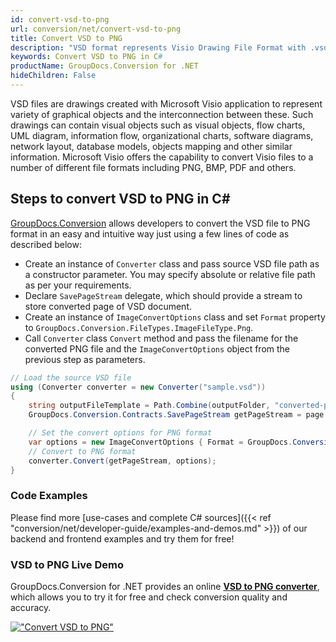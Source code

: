 ```yaml
---
id: convert-vsd-to-png
url: conversion/net/convert-vsd-to-png
title: Convert VSD to PNG
description: "VSD format represents Visio Drawing File Format with .vsd extension. Learn how to convert VSD to PNG file programmatically in C# language using GroupDocs.Conversion for .NET library."
keywords: Convert VSD to PNG in C#
productName: GroupDocs.Conversion for .NET
hideChildren: False
---
```


VSD files are drawings created with Microsoft Visio application to represent variety of graphical objects and the interconnection between these. Such drawings can contain visual objects such as visual objects, flow charts, UML diagram, information flow, organizational charts, software diagrams, network layout, database models, objects mapping and other similar information. Microsoft Visio offers the capability to convert Visio files to a number of different file formats including PNG, BMP, PDF and others.

## Steps to convert VSD to PNG in C#

[GroupDocs.Conversion](https://products.groupdocs.com/conversion/net) allows developers to convert the VSD file to PNG format in an easy and intuitive way just using a few lines of code as described below:

* Create an instance of `Converter` class and pass source VSD file path as a constructor parameter. You may specify absolute or relative file path as per your requirements. 
* Declare `SavePageStream` delegate, which should provide a stream to store converted page of VSD document.
* Create an instance of `ImageConvertOptions` class and set `Format` property to `GroupDocs.Conversion.FileTypes.ImageFileType.Png`.
* Call `Converter` class `Convert` method and pass the filename for the converted PNG file and the `ImageConvertOptions` object from the previous step as parameters.

```csharp
// Load the source VSD file
using (Converter converter = new Converter("sample.vsd"))
{
    string outputFileTemplate = Path.Combine(outputFolder, "converted-page-{0}.png");
    GroupDocs.Conversion.Contracts.SavePageStream getPageStream = page => new FileStream(string.Format(outputFileTemplate, page), FileMode.Create);

    // Set the convert options for PNG format
    var options = new ImageConvertOptions { Format = GroupDocs.Conversion.FileTypes.ImageFileType.Png };   
    // Convert to PNG format
    converter.Convert(getPageStream, options);
}
```

### Code Examples

Please find more [use-cases and complete C# sources]({{< ref "conversion/net/developer-guide/examples-and-demos.md" >}}) of our backend and frontend examples and try them for free!

### VSD to PNG Live Demo

GroupDocs.Conversion for .NET provides an online [**VSD to PNG converter**](https://products.groupdocs.app/conversion/vsd-to-png), which allows you to try it for free and check conversion quality and accuracy.

[!["Convert VSD to PNG"](conversion/net/images/convert-to-png/convert-vsd-to-png.png)](https://products.groupdocs.app/conversion/vsd-to-png)